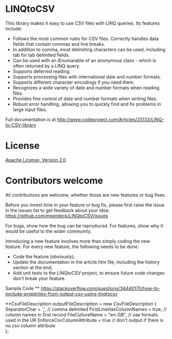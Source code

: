 # LINQtoCSV

This library makes it easy to use CSV files with LINQ queries. Its features include:

* Follows the most common rules for CSV files. Correctly handles data fields that contain commas and line breaks.
* In addition to comma, most delimiting characters can be used, including tab for tab delimited fields.
* Can be used with an IEnumarable of an anonymous class - which is often returned by a LINQ query.
* Supports deferred reading.
* Supports processing files with international date and number formats.
* Supports different character encodings if you need them.
* Recognizes a wide variety of date and number formats when reading files.
* Provides fine control of date and number formats when writing files.
* Robust error handling, allowing you to quickly find and fix problems in large input files.

Full documentation is at
http://www.codeproject.com/Articles/25133/LINQ-to-CSV-library

# License

[Apache License, Version 2.0](https://opensource.org/licenses/apache2.0.php)

# Contributors welcome

All contributions are welcome, whether those are new features or bug fixes.

Before you invest time in your feature or bug fix, please first raise the issue in the issues list to get feedback about your idea:
https://github.com/mperdeck/LINQtoCSV/issues

For bugs, show how the bug can be reproduced.
For features, show why it would be useful to the wider community.

Introducing a new feature involves more than simply coding the new feature. For every new feature, the following needs to be done:
* Code the feature (obviously);
* Update the documentation in the article.htm file, including the history section at the end;
* Add unit tests to the LINQtoCSV project, to ensure future code changes don't break your feature.


Sample Code
** https://stackoverflow.com/questions/34440170/how-to-exclude-properties-from-output-csv-using-linqtocsv

**CsvFileDescription outputFileDescription = new CsvFileDescription
{
   SeparatorChar = ',', // comma delimited
   FirstLineHasColumnNames = true, // column names in first record
   FileCultureName = "en-GB", // use formats used in the UK
   EnforceCsvColumnAttribute = true // don't output if there is no csv column attribute                
};
